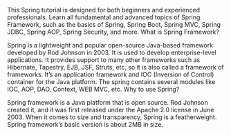 This Spring tutorial is designed for both beginners and experienced professionals. Learn all fundamental and advanced topics of Spring Framework, such as the basics of Spring, Spring Boot, Spring MVC, Spring JDBC, Spring AOP, Spring Security, and more.
What is Spring Framework?

Spring is a lightweight and popular open-source Java-based framework developed by Rod Johnson in 2003. It is used to develop enterprise-level applications. It provides support to many other frameworks such as Hibernate, Tapestry, EJB, JSF, Struts, etc, so it is also called a framework of frameworks. It’s an application framework and IOC (Inversion of Control) container for the Java platform. The spring contains several modules like IOC, AOP, DAO, Context, WEB MVC, etc.
Why to use Spring?

Spring framework is a Java platform that is open source. Rod Johnson created it, and it was first released under the Apache 2.0 license in June 2003.
When it comes to size and transparency, Spring is a featherweight. Spring framework’s basic version is about 2MB in size.